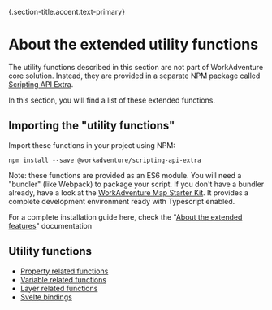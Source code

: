 {.section-title.accent.text-primary}
# About the extended utility functions

The utility functions described in this section are not part of WorkAdventure core solution.
Instead, they are provided in a separate NPM package called [Scripting API Extra](https://github.com/workadventure/scripting-api-extra).

In this section, you will find a list of these extended functions.

## Importing the "utility functions"

Import these functions in your project using NPM:

```
npm install --save @workadventure/scripting-api-extra
```

Note: these functions are provided as an ES6 module. You will need a "bundler" (like Webpack) to package your script.
If you don't have a bundler already, have a look at the [WorkAdventure Map Starter Kit](https://github.com/workadventure/map-starter-kit/).
It provides a complete development environment ready with Typescript enabled.

For a complete installation guide here, check the "[About the extended features](about.md#importing-the-scripting-api-extra-library)" documentation

## Utility functions

- [Property related functions](functions-properties.md)
- [Variable related functions](functions-variables.md)
- [Layer related functions](functions-layers.md)
- [Svelte bindings](functions-svelte.md)
